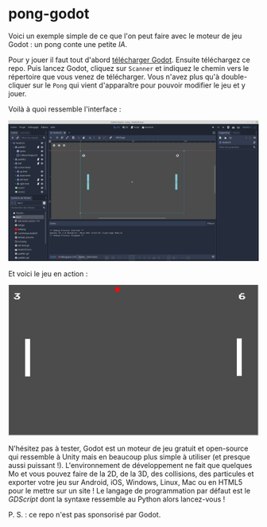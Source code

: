 # pong-godot
Voici un exemple simple de ce que l'on peut faire avec le moteur de jeu Godot : un pong conte une petite *IA*.

Pour y jouer il faut tout d'abord [télécharger Godot](https://godotengine.org/download/). Ensuite téléchargez ce repo. Puis lancez Godot, cliquez sur `Scanner` et indiquez le chemin vers le répertoire que vous venez de télécharger. Vous n'avez plus qu'à double-cliquer sur le `Pong` qui vient d'apparaître pour pouvoir modifier le jeu et y jouer.

Voilà à quoi ressemble l'interface :

![interface](./interface.png "Sympa, nan ?")

Et voici le jeu en action :

![jeu](./jeu.gif "Désolé pour la fluidité...")

N'hésitez pas à tester, Godot est un moteur de jeu gratuit et open-source qui ressemble à Unity mais en beaucoup plus simple à utiliser (et presque aussi puissant !). L'environnement de développement ne fait que quelques Mo et vous pouvez faire de la 2D, de la 3D, des collisions, des particules et exporter votre jeu sur Android, iOS, Windows, Linux, Mac ou en HTML5 pour le mettre sur un site ! Le langage de programmation par défaut est le *GDScript* dont la syntaxe ressemble au Python alors lancez-vous !

P. S. : ce repo n'est pas sponsorisé par Godot.
